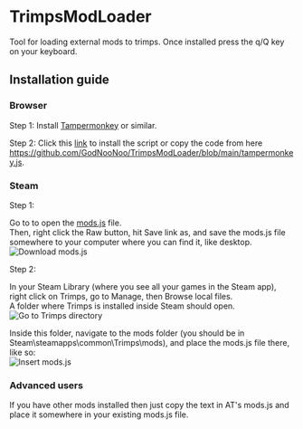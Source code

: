 # TrimpsModLoader
Tool for loading external mods to trimps. Once installed press the q/Q key on your keyboard.

## Installation guide

### Browser
Step 1:
Install [Tampermonkey](https://www.tampermonkey.net/) or similar.

Step 2:
Click this [link](https://github.com/GodNooNoo/TrimpsModLoader/blob/main/tampermonkey.js) to install the script or copy the code from here https://github.com/GodNooNoo/TrimpsModLoader/blob/main/tampermonkey.js.

### Steam

Step 1:

Go to to open the [mods.js](https://github.com/GodNooNoo/TrimpsModLoader/blob/main/mods.js) file.  
Then, right click the Raw button, hit Save link as, and save the mods.js file somewhere to your computer where you can find it, like desktop.  
![Download mods.js](https://i.imgur.com/opuO6yd.png)

Step 2:

In your Steam Library (where you see all your games in the Steam app), right click on Trimps, go to Manage, then Browse local files.  
A folder where Trimps is installed inside Steam should open.  
![Go to Trimps directory](https://imgur.com/cr35LK2.png)

Inside this folder, navigate to the mods folder (you should be in Steam\steamapps\common\Trimps\mods), and place the mods.js file there, like so:  
![Insert mods.js](https://imgur.com/muW6cUh.png)

### Advanced users
If you have other mods installed then just copy the text in AT's mods.js and place it somewhere in your existing mods.js file.
